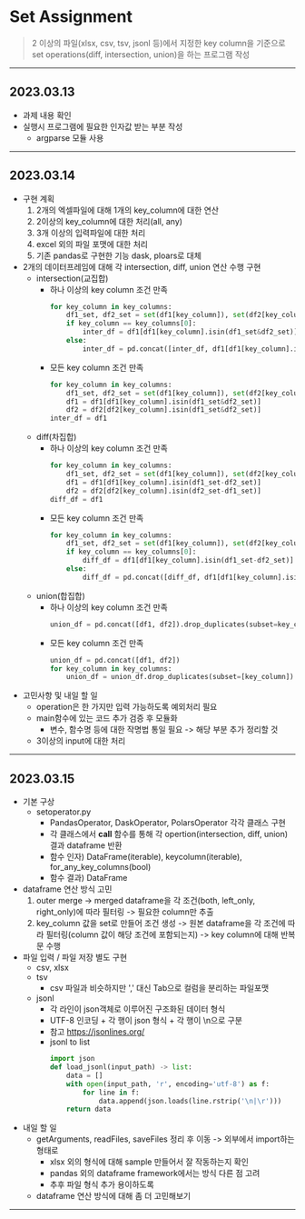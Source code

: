 # Set Assignment
> 2 이상의 파일(xlsx, csv, tsv, jsonl 등)에서 지정한 key column을 기준으로 set operations(diff, intersection, union)을 하는 프로그램 작성

---

## 2023.03.13
* 과제 내용 확인
* 실행시 프로그램에 필요한 인자값 받는 부분 작성
    * argparse 모듈 사용

---

## 2023.03.14
* 구현 계획
   1. 2개의 엑셀파일에 대해 1개의 key_column에 대한 연산
   2. 2이상의 key_column에 대한 처리(all, any)
   3. 3개 이상의 입력파일에 대한 처리
   4. excel 외의 파일 포맷에 대한 처리
   5. 기존 pandas로 구현한 기능 dask, ploars로 대체
* 2개의 데이터프레임에 대해 각 intersection, diff, union 연산 수행 구현
    * intersection(교집합)
        - 하나 이상의 key column 조건 만족
            ~~~python
            for key_column in key_columns:
                df1_set, df2_set = set(df1[key_column]), set(df2[key_column])
                if key_column == key_columns[0]:
                    inter_df = df1[df1[key_column].isin(df1_set&df2_set)]
                else:
                    inter_df = pd.concat([inter_df, df1[df1[key_column].isin(df1_set&df2_set)]], ignore_index=True).drop_duplicates()
            ~~~
        - 모든 key column 조건 만족
            ~~~python
            for key_column in key_columns:
                df1_set, df2_set = set(df1[key_column]), set(df2[key_column])
                df1 = df1[df1[key_column].isin(df1_set&df2_set)]
                df2 = df2[df2[key_column].isin(df1_set&df2_set)]
            inter_df = df1
            ~~~
    * diff(차집합)
        - 하나 이상의 key column 조건 만족
            ~~~python
            for key_column in key_columns:
                df1_set, df2_set = set(df1[key_column]), set(df2[key_column])
                df1 = df1[df1[key_column].isin(df1_set-df2_set)]
                df2 = df2[df2[key_column].isin(df2_set-df1_set)]
            diff_df = df1
            ~~~
        - 모든 key column 조건 만족
            ~~~python
            for key_column in key_columns:
                df1_set, df2_set = set(df1[key_column]), set(df2[key_column])
                if key_column == key_columns[0]:
                    diff_df = df1[df1[key_column].isin(df1_set-df2_set)]
                else:
                    diff_df = pd.concat([diff_df, df1[df1[key_column].isin(df1_set-df2_set)]]).drop_duplicates()
            ~~~
    * union(합집합)
        - 하나 이상의 key column 조건 만족
            ~~~python
            union_df = pd.concat([df1, df2]).drop_duplicates(subset=key_columns)
            ~~~
        - 모든 key column 조건 만족
            ~~~python
            union_df = pd.concat([df1, df2])
            for key_column in key_columns:
                union_df = union_df.drop_duplicates(subset=[key_column])            
            ~~~
* 고민사항 및 내일 할 일
    * operation은 한 가지만 입력 가능하도록 예외처리 필요
    * main함수에 있는 코드 추가 검증 후 모듈화
        * 변수, 함수명 등에 대한 작명법 통일 필요 -> 해당 부분 추가 정리할 것
    * 3이상의 input에 대한 처리

---

## 2023.03.15
* 기본 구상
    * setoperator.py 
        - PandasOperator, DaskOperator, PolarsOperator 각각 클래스 구현
        - 각 클래스에서 __call__ 함수를 통해 각 opertion(intersection, diff, union) 결과 dataframe 반환
        - 함수 인자\) DataFrame(iterable), keycolumn(iterable), for_any_key_columns(bool)
        - 함수 결과\) DataFrame
* dataframe 연산 방식 고민
    1. outer merge -> merged dataframe을 각 조건(both, left_only, right_only)에 따라 필터링 -> 필요한 column만 추출
    2. key_column 값을 set로 만들어 조건 생성 -> 원본 dataframe을 각 조건에 따라 필터링(column 값이 해당 조건에 포함되는지) -> key column에 대해 반복문 수행
* 파일 입력 / 파일 저장 별도 구현
    * csv, xlsx
    * tsv 
        - csv 파일과 비슷하지만 ',' 대신 Tab으로 컬럼을 분리하는 파일포맷
    * jsonl 
        - 각 라인이 json객체로 이루어진 구조화된 데이터 형식
        - UTF-8 인코딩 + 각 행이 json 형식 + 각 행이 \n으로 구분
        - 참고 https://jsonlines.org/
        - jsonl to list
            ~~~python
            import json
            def load_jsonl(input_path) -> list:
                data = []
                with open(input_path, 'r', encoding='utf-8') as f:
                    for line in f:
                        data.append(json.loads(line.rstrip('\n|\r')))
                return data
            ~~~
* 내일 할 일
    * getArguments, readFiles, saveFiles 정리 후 이동 -> 외부에서 import하는 형태로
        * xlsx 외의 형식에 대해 sample 만들어서 잘 작동하는지 확인
        * pandas 외의 dataframe framework에서는 방식 다른 점 고려
        * 추후 파일 형식 추가 용이하도록
    * dataframe 연산 방식에 대해 좀 더 고민해보기

---
